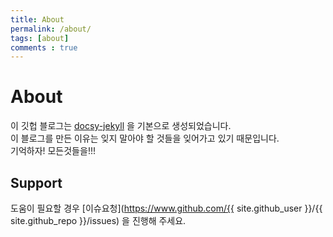 ```yaml
---
title: About
permalink: /about/
tags: [about]
comments : true
---
```


# About

이 깃헙 블로그는 [docsy-jekyll](https://vsoch.github.com/docsy-jekyll/) 을 기본으로 생성되었습니다.  
이 블로그를 만든 이유는 잊지 말아야 할 것들을 잊어가고 있기 때문입니다.  
기억하자! 모든것들을!!!

## Support

도움이 필요할 경우 [이슈요청](https://www.github.com/{{ site.github_user }}/{{ site.github_repo }}/issues) 을 진행해 주세요.

